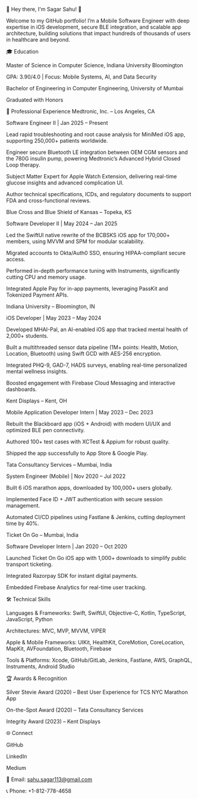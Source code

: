👋 Hey there, I'm Sagar Sahu! 🚀

Welcome to my GitHub portfolio!
I’m a Mobile Software Engineer with deep expertise in iOS development, secure BLE integration, and scalable app architecture, building solutions that impact hundreds of thousands of users in healthcare and beyond.

🎓 Education

Master of Science in Computer Science, Indiana University Bloomington

GPA: 3.90/4.0 | Focus: Mobile Systems, AI, and Data Security

Bachelor of Engineering in Computer Engineering, University of Mumbai

Graduated with Honors

💼 Professional Experience
Medtronic, Inc. – Los Angeles, CA

Software Engineer II | Jan 2025 – Present

Lead rapid troubleshooting and root cause analysis for MiniMed iOS app, supporting 250,000+ patients worldwide.

Engineer secure Bluetooth LE integration between OEM CGM sensors and the 780G insulin pump, powering Medtronic’s Advanced Hybrid Closed Loop therapy.

Subject Matter Expert for Apple Watch Extension, delivering real-time glucose insights and advanced complication UI.

Author technical specifications, ICDs, and regulatory documents to support FDA and cross-functional reviews.

Blue Cross and Blue Shield of Kansas – Topeka, KS

Software Developer II | May 2024 – Jan 2025

Led the SwiftUI native rewrite of the BCBSKS iOS app for 170,000+ members, using MVVM and SPM for modular scalability.

Migrated accounts to Okta/Auth0 SSO, ensuring HIPAA-compliant secure access.

Performed in-depth performance tuning with Instruments, significantly cutting CPU and memory usage.

Integrated Apple Pay for in-app payments, leveraging PassKit and Tokenized Payment APIs.

Indiana University – Bloomington, IN

iOS Developer | May 2023 – May 2024

Developed MHAI-Pal, an AI-enabled iOS app that tracked mental health of 2,000+ students.

Built a multithreaded sensor data pipeline (1M+ points: Health, Motion, Location, Bluetooth) using Swift GCD with AES-256 encryption.

Integrated PHQ-9, GAD-7, HADS surveys, enabling real-time personalized mental wellness insights.

Boosted engagement with Firebase Cloud Messaging and interactive dashboards.

Kent Displays – Kent, OH

Mobile Application Developer Intern | May 2023 – Dec 2023

Rebuilt the Blackboard app (iOS + Android) with modern UI/UX and optimized BLE pen connectivity.

Authored 100+ test cases with XCTest & Appium for robust quality.

Shipped the app successfully to App Store & Google Play.

Tata Consultancy Services – Mumbai, India

System Engineer (Mobile) | Nov 2020 – Jul 2022

Built 6 iOS marathon apps, downloaded by 100,000+ users globally.

Implemented Face ID + JWT authentication with secure session management.

Automated CI/CD pipelines using Fastlane & Jenkins, cutting deployment time by 40%.

Ticket On Go – Mumbai, India

Software Developer Intern | Jan 2020 – Oct 2020

Launched Ticket On Go iOS app with 1,000+ downloads to simplify public transport ticketing.

Integrated Razorpay SDK for instant digital payments.

Embedded Firebase Analytics for real-time user tracking.

🛠 Technical Skills

Languages & Frameworks: Swift, SwiftUI, Objective-C, Kotlin, TypeScript, JavaScript, Python

Architectures: MVC, MVP, MVVM, VIPER

Apple & Mobile Frameworks: UIKit, HealthKit, CoreMotion, CoreLocation, MapKit, AVFoundation, Bluetooth, Firebase

Tools & Platforms: Xcode, GitHub/GitLab, Jenkins, Fastlane, AWS, GraphQL, Instruments, Android Studio

🏆 Awards & Recognition

Silver Stevie Award (2020) – Best User Experience for TCS NYC Marathon App

On-the-Spot Award (2020) – Tata Consultancy Services

Integrity Award (2023) – Kent Displays

🌐 Connect

GitHub

LinkedIn

Medium

📧 Email: sahu.sagar113@gmail.com

📞 Phone: +1-812-778-4658
